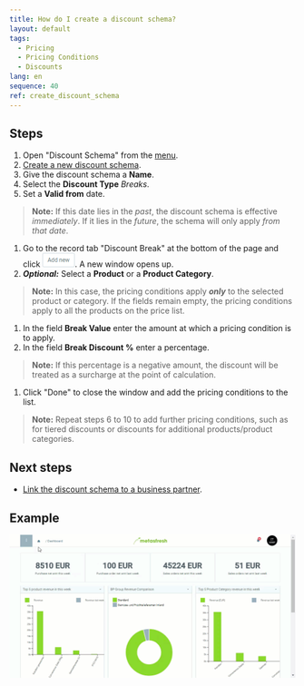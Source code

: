 ```yaml
---
title: How do I create a discount schema?
layout: default
tags:
  - Pricing
  - Pricing Conditions
  - Discounts
lang: en
sequence: 40
ref: create_discount_schema
---
```


## Steps
1. Open "Discount Schema" from the [menu](Menu).
1. [Create a new discount schema](New_Record_Window).
1. Give the discount schema a **Name**.
1. Select the **Discount Type** *Breaks*.
1. Set a **Valid from** date.
 >**Note:** If this date lies in the *past*, the discount schema is effective *immediately*. If it lies in the *future*, the schema will only apply *from that date*.

1. Go to the record tab "Discount Break" at the bottom of the page and click ![](assets/Add_New_Button.png). A new window opens up.
1. ***Optional:*** Select a **Product** or a **Product Category**.
 >**Note:** In this case, the pricing conditions apply ***only*** to the selected product or category. If the fields remain empty, the pricing conditions apply to all the products on the price list.

1. In the field **Break Value** enter the amount at which a pricing condition is to apply.
1. In the field **Break Discount %** enter a percentage.
 >**Note:** If this percentage is a negative amount, the discount will be treated as a surcharge at the point of calculation.

1. Click "Done" to close the window and add the pricing conditions to the list.
 >**Note:** Repeat steps 6 to 10 to add further pricing conditions, such as for tiered discounts or discounts for additional products/product categories.

## Next steps
- [Link the discount schema to a business partner](Link_discount_schema_to_BP).

## Example
![](assets/Create_discount_schema.gif)
